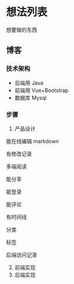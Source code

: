 # 想法列表

想要做的东西

## 博客

### 技术架构
- 后端用 Java
- 前端用 Vue+Bootstrap
- 数据库 Mysql

### 步骤
1. 产品设计

能在线编辑 markdown

有修改记录

多端阅读

能分享

能登录

能评论

有时间线

分类

标签

后端访问记录

2. 前端实现
3. 后端实现
